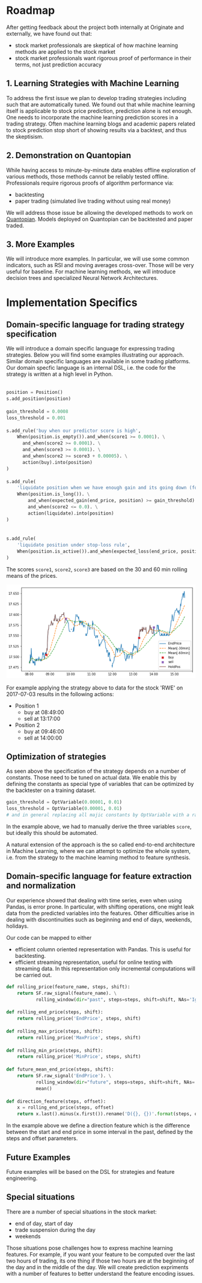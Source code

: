 # Roadmap

After getting feedback about the project both internally at Originate and externally, we have found out that:

- stock market professionals are skeptical of how machine learning methods are applied to the stock market
- stock market professionals want rigorous proof of performance in their terms, not just prediction accuracy

## 1. Learning Strategies with Machine Learning

To address the first issue we plan to develop trading strategies including such that are automatically tuned.
We found out that while machine learning itself is applicable to stock price prediction, prediction alone is not enough.
One needs to incorporate the machine learning prediction scores in a trading strategy. Often machine learning blogs 
and academic papers related to stock prediction stop short of showing results via a backtest, and thus the skeptisism.

## 2. Demonstration on Quantopian

While having access to minute-by-minute data enables offline exploration of various methods, those methods cannot be reliably tested offline. Professionals require rigorous proofs of algorithm performance via:

- backtesting
- paper trading (simulated live trading without using real money)

We will address those issue be allowing the developed methods to work on [Quantopian](https://www.quantopian.com/).
Models deployed on Quantopian can be backtested and paper traded.

## 3. More Examples

We will introduce more examples. In particular, we will use some common indicators, such as RSI and moving averages cross-over. Those will be very useful for baseline. For machine learning methods, we will introduce decision trees and specialized
Neural Network Architectures.

# Implementation Specifics

## Domain-specific language for trading strategy specification

We will introduce a domain specific language for expressing trading strategies. Below you will find some examples illustrating our approach. Similar domain specific languages are available in some trading platforms.
Our domain specfic language is an internal DSL, i.e. the code for the strategy is written at a high level in Python.

```python

position = Position()
s.add_position(position)

gain_threshold = 0.0008
loss_threshold = 0.001

s.add_rule('buy when our predictor score is high',
    When(position.is_empty()).and_when(score1 >= 0.0001). \
      and_when(score2 >= 0.0001). \
      and_when(score3 >= 0.0001). \
      and_when(score2 >= score3 + 0.00005). \
      action(buy).into(position)
)

s.add_rule(
    'liquidate position when we have enough gain and its going down (for long pos)',
    When(position.is_long()). \
        and_when(expected_gain(end_price, position) >= gain_threshold). \
        and_when(score2 <= 0.0). \
        action(liquidate).into(position)
)


s.add_rule(
    'liquidate position under stop-loss rule',
    When(position.is_active()).and_when(expected_loss(end_price, position) >= loss_threshold).action(liquidate).into(position)
)
```

The scores `score1`, `score2`, `score3` are based on the 30 and 60 min rolling means of the prices.

![Prediction & Strategy](diagrams/basic-strategy.png)

For example applying the strategy above to data for the stock 'RWE' on 2017-07-03 results in the following actions:

- Position 1
  - buy at 08:49:00
  - sell at 13:17:00
- Position 2
  - buy at 09:46:00
  - sell at 14:00:00

## Optimization of strategies

As seen above the specification of the strategy depends on a number of constants. Those need to be tuned on actual data.
We enable this by defining the constants as special type of variables that can be optimized by the backtester on a training dataset.

```python
gain_threshold = OptVariable(0.00001, 0.01)
loss_threshold = OptVariable(0.00001, 0.01)
# and in general replacing all majic constants by OptVariable with a range
```

In the example above, we had to manually derive the three variables `score`, but ideally this should be automated.

A natural extension of the approach is the so called end-to-end architecture in Machine Learning, where we can attempt to 
optimize the whole system, i.e. from the strategy to the machine learning method to feature synthesis.

## Domain-specific language for feature extraction and normalization

Our experience showed that dealing with time series, even when using Pandas, is error prone.
In particular, with shifting operations, one might leak data from the predicted variables into the features.
Other difficulties arise in dealing with discontinuities such as beginning and end of days, weekends, holidays.

Our code can be mapped to either
- efficient column oriented representation with Pandas. This is useful for backtesting.
- efficient streaming representation, useful for online testing with streaming data. In this representation only incremental computations will be carried out.

```python
def rolling_price(feature_name, steps, shift):
    return SF.raw_signal(feature_name). \
           rolling_window(dir="past", steps=steps, shift=shift, NAs='Ignore')

def rolling_end_price(steps, shift):
    return rolling_price('EndPrice', steps, shift)

def rolling_max_price(steps, shift):
    return rolling_price('MaxPrice', steps, shift)

def rolling_min_price(steps, shift):
    return rolling_price('MinPrice', steps, shift)

def future_mean_end_price(steps, shift):
    return SF.raw_signal('EndPrice'). \
           rolling_window(dir="future", steps=steps, shift=shift, NAs='Ignore'). \
           mean()

def direction_feature(steps, offset):
    x = rolling_end_price(steps, offset)
    return x.last().minus(x.first()).rename('D({}, {})'.format(steps, offset))
```

In the example above we define a direction feature which is the difference between the start and end price in some interval
in the past, defined by the steps and offset parameters.

## Future Examples

Future examples will be based on the DSL for strategies and feature engineering.

## Special situations

There are a number of special situations in the stock market:

- end of day, start of day
- trade suspension during the day
- weekends

Those situations pose challenges how to express machine learning features. For example, if you want your feature to be computed over the last two hours of trading, its one thing if those two hours are at the beginning of the day and in the middle of the day. We will create prediction expriments with a number of features to better understand the feature encoding issues.
